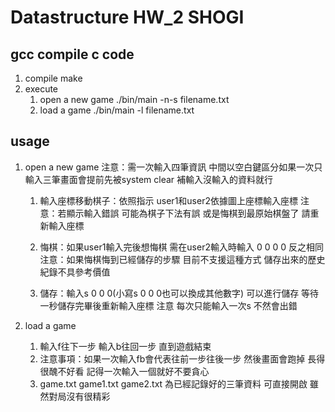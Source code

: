 # Datastructure HW_2 SHOGI
## gcc compile c code
1. compile  make
2. execute 
    1. open a new game  ./bin/main -n-s filename.txt
    2. load a game  ./bin/main -l filename.txt

## usage
1. open a new game
    注意：需一次輸入四筆資訊 中間以空白鍵區分如果一次只輸入三筆畫面會提前先被system clear 補輸入沒輸入的資料就行

    1. 輸入座標移動棋子：依照指示 user1和user2依據圖上座標輸入座標
        注意：若顯示輸入錯誤 可能為棋子下法有誤 或是悔棋到最原始棋盤了 請重新輸入座標

    2. 悔棋：如果user1輸入完後想悔棋 需在user2輸入時輸入 0 0 0 0 反之相同
        注意：如果悔棋悔到已經儲存的步驟 目前不支援這種方式 儲存出來的歷史紀錄不具參考價值

    3. 儲存：輸入s 0 0 0(小寫s 0 0 0也可以換成其他數字) 可以進行儲存 等待一秒儲存完畢後重新輸入座標
        注意 每次只能輸入一次s 不然會出錯

2. load a game
    1. 輸入f往下一步 輸入b往回一步 直到遊戲結束
    2. 注意事項：如果一次輸入fb會代表往前一步往後一步 然後畫面會跑掉 長得很醜不好看 記得一次輸入一個就好不要貪心
    3. game.txt game1.txt game2.txt 為已經記錄好的三筆資料 可直接開啟 雖然對局沒有很精彩
